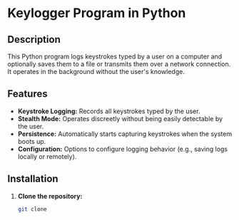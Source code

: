 # Keylogger Program in Python



## Description

This Python program logs keystrokes typed by a user on a computer and optionally saves them to a file or transmits them over a network connection. It operates in the background without the user's knowledge.

## Features

- **Keystroke Logging:** Records all keystrokes typed by the user.
- **Stealth Mode:** Operates discreetly without being easily detectable by the user.
- **Persistence:** Automatically starts capturing keystrokes when the system boots up.
- **Configuration:** Options to configure logging behavior (e.g., saving logs locally or remotely).

## Installation

1. **Clone the repository:**

   ```bash
   git clone 
